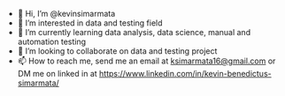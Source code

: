 - 👋 Hi, I’m @kevinsimarmata
- 👀 I’m interested in data and testing field
- 🌱 I’m currently learning data analysis, data science, manual and automation testing
- 💞️ I’m looking to collaborate on data and testing project
- 📫 How to reach me, send me an email at ksimarmata16@gmail.com or DM me on linked in at https://www.linkedin.com/in/kevin-benedictus-simarmata/

<!---
kevinsimarmata/kevinsimarmata is a ✨ special ✨ repository because its `README.md` (this file) appears on your GitHub profile.
You can click the Preview link to take a look at your changes.
--->
